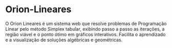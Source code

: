 # Orion-Lineares
O Orion Lineares é um sistema web que resolve problemas de Programação Linear pelo método Simplex tabular, exibindo passo a passo as iterações, a região viável e o ponto ótimo em gráficos interativos. Facilita o aprendizado e a visualização de soluções algébricas e geométricas.
